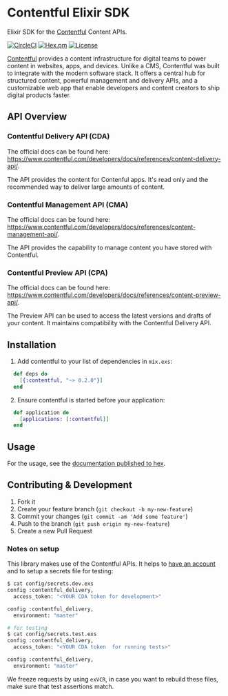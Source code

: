 # Contentful Elixir SDK

Elixir SDK for the [Contentful](https://www.contentful.com) Content APIs.

[![CircleCI](https://circleci.com/gh/contentful-labs/contentful.ex/tree/master.svg?style=svg)](https://circleci.com/gh/contentful-labs/contentful.ex/tree/master)
[![Hex.pm](https://img.shields.io/hexpm/v/contentful?style=flat)](https://hex.pm/packages/contentful)
[![License](https://img.shields.io/github/license/contentful-labs/contentful.ex?style=flat)](./LICENSE.txt)

[Contentful](https://www.contentful.com) provides a content infrastructure for digital teams to power content in websites, apps, and devices. Unlike a CMS, Contentful was built to integrate with the modern software stack. It offers a central hub for structured content, powerful management and delivery APIs, and a customizable web app that enable developers and content creators to ship digital products faster.

## API Overview

### Contentful Delivery API (CDA)

The official docs can be found here: https://www.contentful.com/developers/docs/references/content-delivery-api/.

The API provides the content for Contenful apps. It's read only and the recommended way to deliver large amounts of content.

### Contentful Management API (CMA)

The official docs can be found here: https://www.contentful.com/developers/docs/references/content-management-api/.

The API provides the capability to manage content you have stored with Contentful.

### Contentful Preview API (CPA)

The official docs can be found here: https://www.contentful.com/developers/docs/references/content-preview-api/.

The Preview API can be used to access the latest versions and drafts of your content. It maintains compatibility with the Contentful Delivery API.

## Installation

1. Add contentful to your list of dependencies in `mix.exs`:

```elixir
  def deps do
    [{:contentful, "~> 0.2.0"}]
  end
```

2. Ensure contentful is started before your application:

```elixir
  def application do
    [applications: [:contentful]]
  end
```

## Usage

For the usage, see the [documentation published to hex](https://hexdocs.pm/contentful/Contentful.html).

## Contributing & Development

1. Fork it
2. Create your feature branch (`git checkout -b my-new-feature`)
3. Commit your changes (`git commit -am 'Add some feature'`)
4. Push to the branch (`git push origin my-new-feature`)
5. Create a new Pull Request

### Notes on setup

This library makes use of the Contentful APIs. It helps to [have an account](https://www.contentful.com/sign-up/#small) and to setup a secrets file for testing:

```bash
$ cat config/secrets.dev.exs
config :contentful_delivery,
  access_token: "<YOUR CDA token for development>"

config :contentful_delivery,
  environment: "master"

# for testing
$ cat config/secrets.test.exs
config :contentful_delivery,
  access_token: "<YOUR CDA token  for running tests>"

config :contentful_delivery,
  environment: "master"
```

We freeze requests by using `exVCR`, in case you want to rebuild these files, make sure that test assertions match.


